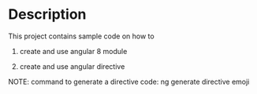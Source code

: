 # Description

This project contains sample code on how to

1. create and use angular 8 module

2. create and use angular directive

NOTE: command to generate a directive code: ng generate directive emoji